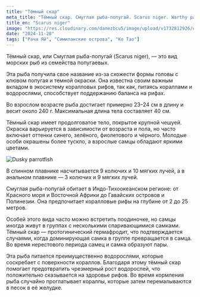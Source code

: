 ```yaml
---
title: "Тёмный скар"
meta_title: "Тёмный скар. Смуглая рыба-попугай. Scarus niger. Warthy parrotfish. Dusky parrotfish. Black parrotfish,"
title_en: "Scarus niger"
image: "https://res.cloudinary.com/danezbcu5/image/upload/v1732812926/dusky-parrotfish_krfzgx.png"
date: "2024-11-28"
tags: ["Рача Яй", "Симиланские острова", "Ко Тао"]
---
```


Тёмный скар, или Смуглая рыба-попугай (Scarus niger), — это вид морских рыб из семейства попугаевых.

Эта рыба получила свое название из-за схожести формы головы с клювом попугая и темной окраски. Она известна своим важным вкладом в экосистему коралловых рифов, так как, питаясь кораллами и водорослями, способствует поддержанию баланса на рифах.

Во взрослом возрасте рыба достигает примерно 23–24 см в длину и весит около 240 г. Максимальная длина тела составляет 40 см.

Тёмный скар имеет продолговатое тело, покрытое крупной чешуей. Окраска варьируется в зависимости от возраста и пола, но часто включает оттенки синего, зелёного, фиолетового и чёрного. Молодые особи окрашены более тускло, а взрослые самцы обладают яркими цветами.

![Dusky parrotfish](https://res.cloudinary.com/danezbcu5/image/upload/v1732812923/dusky-parrotfish-2_fssdvd.png "Dusky parrotfish")

В спинном плавнике насчитывается 9 колючих и 10 мягких лучей, а в анальном плавнике — 3 колючих и 9 мягких лучей.

Смуглая рыба-попугай обитает в Индо-Тихоокеанском регионе: от Красного моря и Восточной Африки до Гавайских островов и Полинезии. Она предпочитает коралловые рифы на глубине от 2 до 25 метров.

Особей этого вида часто можно встретить поодиночке, но самцы иногда живут в группах с несколькими спаривающимися самками. Тёмный скар — протогинический гермафродит, что подтверждается случаями, когда доминирующая самка в группе превращается в самца. Во время нерестового периода самец и самка образуют пары.

Эта рыба питается преимущественно водорослями, которые соскребает с поверхности кораллов. Благодаря этому тёмный скар помогает предотвратить чрезмерный рост водорослей, что положительно сказывается на здоровье рифов. Во время кормления рыба случайно проглатывает кораллы, которые затем перемалываются в песок в её желудке.


